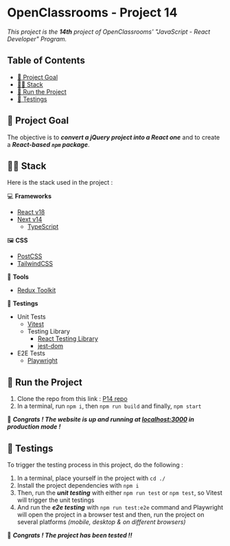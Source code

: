 # OpenClassrooms - Project 14

_This project is the **14th** project of OpenClassrooms' "JavaScript - React Developer" Program._

## Table of Contents

- [🎯 Project Goal](#-project-goal)
- [🧑‍💻 Stack](#-stack)
- [🚀 Run the Project](#-run-the-project)
- [🐛 Testings](#-testings)

## 🎯 Project Goal

The objective is to **_convert a jQuery project into a React one_** and to create a **_React-based `npm` package_**.

## 🧑‍💻 Stack

Here is the stack used in the project :

💻 **Frameworks**

- [React v18](https://react.dev/)
- [Next v14](https://nextjs.org/docs/)
  - [TypeScript](https://www.typescriptlang.org/)

🖼️ **CSS**

- [PostCSS](https://postcss.org/)
- [TailwindCSS](https://tailwindcss.com/)

🧰 **Tools**

- [Redux Toolkit](https://redux-toolkit.js.org/)

🔎 **Testings**

- Unit Tests
  - [Vitest](https://vitest.dev/)
  - Testing Library
    - [React Testing Library](https://testing-library.com/docs/react-testing-library/intro/)
    - [jest-dom](https://testing-library.com/docs/ecosystem-jest-dom/)
- E2E Tests
  - [Playwright](https://playwright.dev/docs/intro#installation)

## 🚀 Run the Project

1. Clone the repo from this link : [P14 repo](https://github.com/miervaldis42/oc-p14-hrnet)
2. In a terminal, run `npm i`, then `npm run build` and finally, `npm start`

🎉 **_Congrats ! The website is up and running at [localhost:3000](http://localhost:3000/) in production mode !_**

## 🐛 Testings

To trigger the testing process in this project, do the following :

1. In a terminal, place yourself in the project with `cd ./`
2. Install the project dependencies with `npm i`
3. Then, run the **_unit testing_** with either `npm run test` or `npm test`, so Vitest will trigger the unit testings
4. And run the **_e2e testing_** with `npm run test:e2e` command and Playwright will open the project in a browser test and then, run the project on several platforms _(mobile, desktop & on different browsers)_

🎉 **_Congrats ! The project has been tested !!_**
